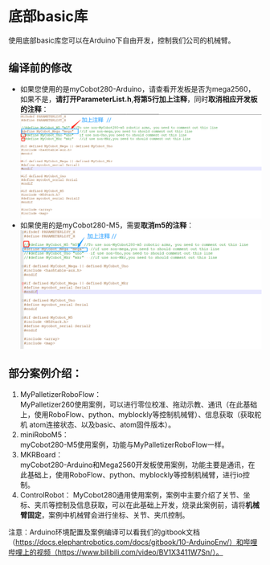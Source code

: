 # 底部basic库
使用底部basic库您可以在Arduino下自由开发，控制我们公司的机械臂。
## 编译前的修改
* 如果您使用的是myCobot280-Arduino，请查看开发板是否为mega2560，如果不是，**请打开ParameterList.h**,**将第5行加上注释**，同时**取消相应开发板的注释**：<br>
![pic](res/config_not_mega.png)
* 如果使用的是myCobot280-M5，需要**取消m5的注释**：<br>
![pic](res/config_m5.png)
## 部分案例介绍：
1. MyPalletizerRoboFlow：<br>
MyPalletizer260使用案例，可以进行零位校准、拖动示教、通讯（在此基础上，使用RoboFlow、python、myblockly等控制机械臂）、信息获取（获取舵机 atom连接状态、以及basic、atom固件版本）。
2. miniRoboM5：<br>
myCobot280-M5使用案例，功能与MyPalletizerRoboFlow一样。
3. MKRBoard：<br>
myCobot280-Arduino和Mega2560开发板使用案例，功能主要是通讯，在此基础上，使用RoboFlow、python、myblockly等控制机械臂，进行io控制。<br>
4. ControlRobot： MyCobot280通用使用案例，案例中主要介绍了关节、坐标、夹爪等控制及信息获取，可以在此基础上开发，烧录此案例前，请将**机械臂固定**，案例中机械臂会进行坐标、关节、夹爪控制。

注意：Arduino环境配置及案例编译可以看我们的gitbook文档（https://docs.elephantrobotics.com/docs/gitbook/10-ArduinoEnv/）和哔哩哔哩上的视频（https://www.bilibili.com/video/BV1X3411W7Sn/）。